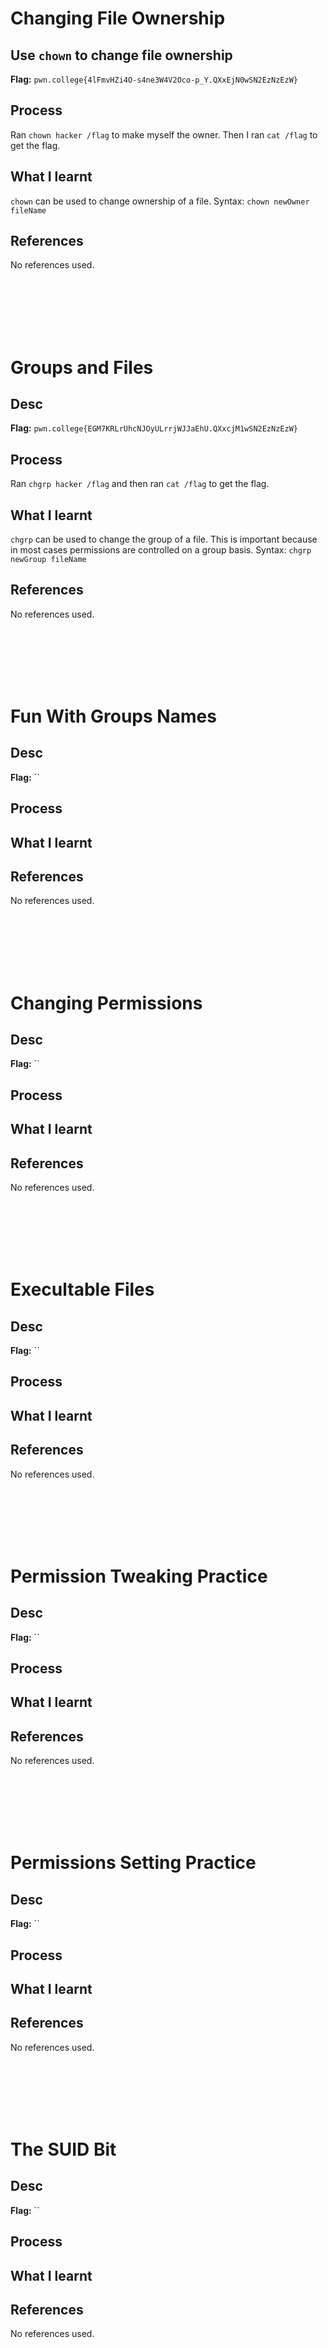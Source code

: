 # Changing File Ownership 

## Use `chown` to change file ownership

**Flag:** `pwn.college{4lFmvHZi4O-s4ne3W4V2Oco-p_Y.QXxEjN0wSN2EzNzEzW}`

## Process
Ran `chown hacker /flag` to make myself the owner. Then I ran `cat /flag` to get the flag.

## What I learnt
`chown` can be used to change ownership of a file.
Syntax: `chown newOwner fileName`

## References
No references used.



<br><br><br><br><br>



# Groups and Files 

## Desc

**Flag:** `pwn.college{EGM7KRLrUhcNJOyULrrjWJJaEhU.QXxcjM1wSN2EzNzEzW}`

## Process
Ran `chgrp hacker /flag` and then ran `cat /flag` to get the flag.

## What I learnt
`chgrp` can be used to change the group of a file. This is important because in most cases permissions are controlled on a group basis.
Syntax: `chgrp newGroup fileName`

## References
No references used.



<br><br><br><br><br>



# Fun With Groups Names 

## Desc

**Flag:** ``

## Process


## What I learnt


## References
No references used.



<br><br><br><br><br>



# Changing Permissions 

## Desc

**Flag:** ``

## Process


## What I learnt


## References
No references used.



<br><br><br><br><br>



# Execultable Files 

## Desc

**Flag:** ``

## Process


## What I learnt


## References
No references used.



<br><br><br><br><br>


# Permission Tweaking Practice 

## Desc

**Flag:** ``

## Process


## What I learnt


## References
No references used.



<br><br><br><br><br>



# Permissions Setting Practice 

## Desc

**Flag:** ``

## Process


## What I learnt


## References
No references used.



<br><br><br><br><br>



# The SUID Bit 

## Desc

**Flag:** ``

## Process


## What I learnt


## References
No references used.

